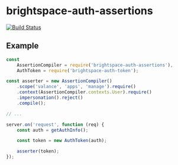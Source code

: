# brightspace-auth-assertions

[![Build Status](https://travis-ci.org/Brightspace/node-auth.svg?branch=master)](https://travis-ci.org/Brightspace/node-auth)

## Example

```js
const
	AssertionCompiler = require('brightspace-auth-assertions'),
	AuthToken = require('brightspace-auth-token');

const asserter = new AssertionCompiler()
	.scope('valance', 'apps', 'manage').require()
	.context(AssertionCompiler.contexts.User).require()
	.impersonation().reject()
	.compile();

// ...

server.on('request', function (req) {
	const auth = getAuthInfo();

	const token = new AuthToken(auth);

	asserter(token);
});
```
